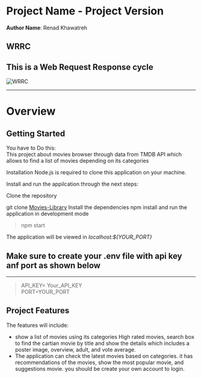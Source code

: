 # Project Name - Project Version

**Author Name**: Renad Khawatreh

## WRRC

This is a Web Request Response cycle  
---

![WRRC](https://i.ibb.co/Q6bN7gD/Screenshot-from-2022-02-01-02-24-35.png)
  
---

# Overview

## Getting Started
<!-- What are the steps that a user must take in order to build this app on their own machine and get it running? -->
You have to Do this:  
This project about movies browser through data from TMDB API which allows to find a list of movies depending on its categories

Installation
Node.js is required to clone this application on your machine.

Install and run the appilcation through the next steps:

Clone the repository

git clone [Movies-Library](https://github.com/Rnad95/Movies-Library)
Install the dependencies
npm install and run the application in development mode

>npm start  

 The application will be viewed in *localhost:${YOUR_PORT}*

## Make sure to create your .env file with api key anf port as shown below  

---

>API_KEY= Your_API_KEY  
>PORT=YOUR_PORT

## Project Features
<!-- What are the features included in you app -->
The features will include:  

- show a list of movies using its categories
High rated movies, search box to find the cartian movie by title and show the details which includes a poster image, overview, adult, and vote average.  
- The application can check the latest movies based on categories. it has recommendations of the movies, show the most popular movie, and suggestions movie. you should be create your own account to login.
